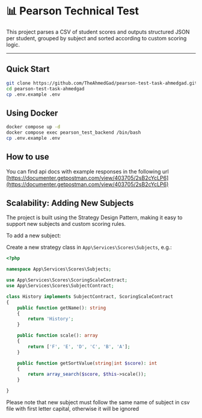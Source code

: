 # 📊 Pearson Technical Test

This project parses a CSV of student scores and outputs structured JSON per student, grouped by subject and sorted according to custom scoring logic.

---

## Quick Start

```bash
git clone https://github.com/TheAhmedGad/pearson-test-task-ahmedgad.git
cd pearson-test-task-ahmedgad
cp .env.example .env
```


## Using Docker
```bash
docker compose up -d
docker compose exec pearson_test_backend /bin/bash 
cp .env.example .env
```
## How to use
You can find api docs with example responses in the following url  
[https://documenter.getpostman.com/view/403705/2sB2cYcLP6](https://documenter.getpostman.com/view/403705/2sB2cYcLP6)



## Scalability: Adding New Subjects
The project is built using the Strategy Design Pattern, making it easy to support new subjects and custom scoring rules.

To add a new subject:

Create a new strategy class in `App\Services\Scores\Subjects`, e.g.:

```php
<?php

namespace App\Services\Scores\Subjects;

use App\Services\Scores\ScoringScaleContract;
use App\Services\Scores\SubjectContract;

class History implements SubjectContract, ScoringScaleContract
{
    public function getName(): string
    {
        return 'History';
    }

    public function scale(): array
    {
        return ['F', 'E', 'D', 'C', 'B', 'A'];
    }

    public function getSortValue(string|int $score): int
    {
        return array_search($score, $this->scale());
    }

}
```

Please note that new subject must follow the same name of subject in csv file with first letter capital,
otherwise it will be ignored
